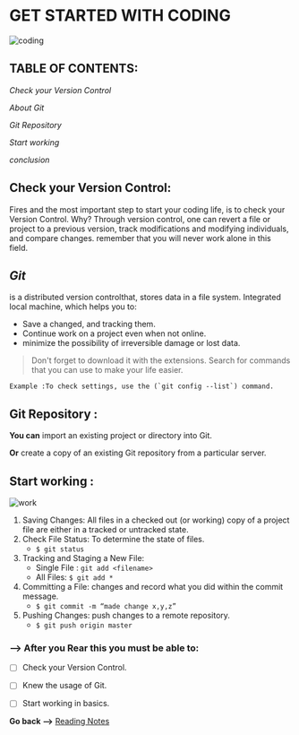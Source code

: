 
# GET STARTED WITH CODING

![coding](https://www.learnacademy.org/wp-content/uploads/2020/06/Beginners-Coding-Guide_-How-Do-I-Get-Started-in-Coding.jpg)


## TABLE OF CONTENTS: 
*Check your Version Control*

*About Git*

*Git Repository*

*Start working*

*conclusion*



## **Check your Version Control:**
Fires and the most important step to start your coding life, is to check your Version Control. Why?
Through version control, one can revert a file or project to a previous version, track modifications and modifying individuals, and compare changes. remember that you will never work alone in this field.

## ***Git*** 

is a distributed version controlthat, stores data in a file system. Integrated local machine, which helps you to:
* Save a changed, and tracking them.
* Continue work on a project even when not online.
* minimize the possibility of irreversible damage or lost data.


>Don't forget to download it with the extensions.
Search for commands that you can use to make your life easier.

```
Example :To check settings, use the (`git config --list`) command.
```

## **Git Repository :**
**You can** import an existing project or directory into Git.

**Or** create a copy of an existing Git repository from a particular server.

## **Start working :**
![work](https://blog.udemy.com/wp-content/uploads/2015/08/image036.png)



1. Saving Changes: All files in a checked out (or working) copy of a project file are either in a tracked or untracked state.
2. Check File Status: To determine the state of files.
   * `$ git status`
3. Tracking and Staging a New File:
   * Single File : `git add <filename>`
   * All Files: `$ git add *`
4. Committing a File: changes and record what you did within the commit message.
   * `$ git commit -m “made change x,y,z”`
5. Pushing Changes: push changes to a remote repository.
   * `$ git push origin master`


### --> After you Rear this you must be able to:
- [ ] Check your Version Control.
- [ ] Knew the usage of Git.
- [ ] Start working in basics.


**Go back -->** [Reading Notes](https://aseel-dweedar.github.io/reading-notes/)